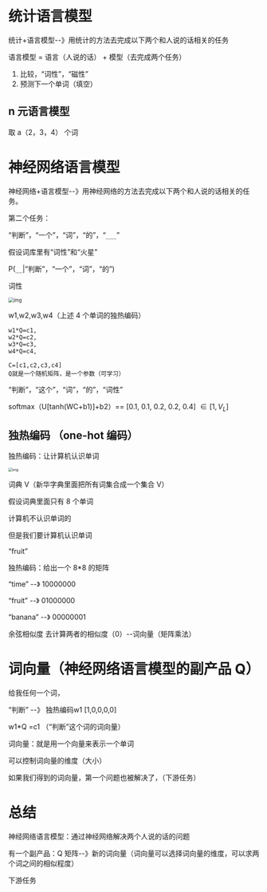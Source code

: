# 统计语言模型

统计+语言模型--》用统计的方法去完成以下两个和人说的话相关的任务

语言模型 = 语言（人说的话） + 模型（去完成两个任务）

1. 比较，“词性”，“磁性”
2. 预测下一个单词（填空）

## n 元语言模型

取 a（2，3，4） 个词

# 神经网络语言模型

神经网络+语言模型--》用神经网络的方法去完成以下两个和人说的话相关的任务。

第二个任务：

“判断”，“一个”，“词”，“的”，“`___`”

假设词库里有“词性”和“火星”

P(`__`|“判断”，“一个”，“词”，“的”)

词性

<img src="https://imgmd.oss-cn-shanghai.aliyuncs.com/BERT_IMG/%E7%A5%9E%E7%BB%8F%E7%BD%91%E7%BB%9C%E8%AF%AD%E8%A8%80%E6%A8%A1%E5%9E%8B.jpg" alt="img" style="zoom:67%;" />

w1,w2,w3,w4（上述 4 个单词的独热编码）



```
w1*Q=c1,
w2*Q=c2,
w3*Q=c3,
w4*Q=c4,

C=[c1,c2,c3,c4]
Q就是一个随机矩阵，是一个参数（可学习）
```



“判断”，“这个”，“词”，“的”，“词性”

softmax（U[tanh(WC+b1)]+b2）== [0.1, 0.1, 0.2, 0.2, 0.4] $\in[1,V_L]$



## 独热编码 （one-hot 编码）

独热编码：让计算机认识单词

<img src="https://imgmd.oss-cn-shanghai.aliyuncs.com/BERT_IMG/%E5%8D%95%E8%AF%8D%E7%9A%84%E7%8B%AC%E7%83%AD%E8%A1%A8%E7%A4%BA.jpg" alt="img" style="zoom:50%;" />

词典 V（新华字典里面把所有词集合成一个集合 V）

假设词典里面只有 8 个单词

计算机不认识单词的

但是我们要计算机认识单词

“fruit”

独热编码：给出一个 8*8 的矩阵

“time” --》 10000000



“fruit” --》 01000000

“banana” --》 00000001

余弦相似度 去计算两者的相似度（0）--词向量（矩阵乘法）

# 词向量（神经网络语言模型的副产品 Q）

给我任何一个词，

“判断” --》 独热编码w1 [1,0,0,0,0]

w1*Q =c1  （“判断”这个词的词向量）



词向量：就是用一个向量来表示一个单词



可以控制词向量的维度（大小）



如果我们得到的词向量，第一个问题也被解决了，（下游任务）



# 总结

神经网络语言模型：通过神经网络解决两个人说的话的问题

有一个副产品：Q 矩阵--》新的词向量（词向量可以选择词向量的维度，可以求两个词之间的相似程度）

下游任务